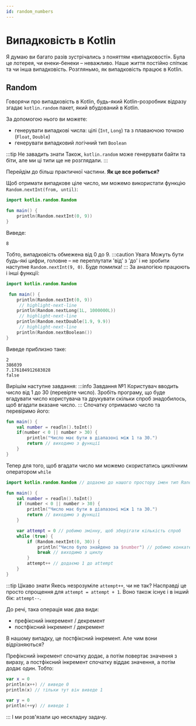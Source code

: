 ```yaml
---
id: random_numbers
---
```

# Випадковість в Kotlin
Я думаю ви багато разів зустрічались з поняттям «випадковості». 
Була це лотерея, чи енеки-бенеки – неважливо. 
Наше життя постійно спіткає та чи інша випадковість. Розгляньмо, як випадковість працює в Kotlin.

## Random
Говорячи про випадковість в Kotlin, будь-який Kotlin-розробник відразу згадає `kotlin.random`
пакет, який вбудований в Kotlin.

За допомогою нього ви можете:
- генерувати випадкові числа: цілі (`Int`, `Long`) та з плаваючою точкою (`Float`, `Double`)
- генерувати випадковий логічний тип `Boolean`

:::tip Не завадить знати
Також, `kotlin.random` може генерувати байти та біти, але ми ці типи ще не розглядали.
:::

Перейдім до більш практичної частини. **Як це все робиться?**

Щоб отримати випадкове ціле число, ми можемо використати функцію `Random.nextInt(from, until)`:
```kotlin title="Main.kt"
import kotlin.random.Random

fun main() {
    println(Random.nextInt(0, 9))
}
```
Виведе:
```text title="Console"
8
```
Тобто, випадковість обмежена від 0 до 9. 
:::caution Увага
Можуть бути будь-які цифри, головне – не переплутати
'від' з 'до' і не зробити наступне `Random.nextInt(9, 0)`. Буде помилка!
:::
За аналогією працюють і інші функції:
```kotlin title="Main.kt"
import kotlin.random.Random

 fun main() {
    println(Random.nextInt(0, 9))
     // highlight-next-line
    println(Random.nextLong(1L, 1000000L))
     // highlight-next-line
    println(Random.nextDouble(1.9, 9.9))
     // highlight-next-line
    println(Random.nextBoolean()) 
}
```
Виведе приблизно таке:
```text title="Console"
2
386039
7.176104912683028
false
```
Вирішім наступне завдання:
:::info Завдання №1
Користувач вводить число від 1 до 30 (перевірте число). Зробіть програму, що буде
вгадувати число користувача та друкувати скільки спроб знадобилось, щоб вгадати вказане число.
:::
Спочатку отримаємо число та перевіримо його:
```kotlin {2-6}
fun main() {
    val number = readln().toInt()
    if(number < 0 || number > 30) {
        println("Число має бути в діапазоні між 1 та 30.")
        return // виходимо з функції
    }
}
```
Тепер для того, щоб вгадати число ми можемо скористатись циклічним оператором `while`

```kotlin {1,10-16}
import kotlin.random.Random // додаємо до нашого простору імен тип Random

fun main() {
    val number = readln().toInt()
    if (number < 0 || number > 30) {
        println("Число має бути в діапазоні між 1 та 30.")
        return // виходимо з функції
    }

    var attempt = 0 // робимо змінну, щоб зберігати кількість спроб
    while (true) {
        if (Random.nextInt(0, 30)) {
            println("Число було знайдено за $number") // робимо конкатенацію
            break // виходимо з циклу
        }
        attempt++ // додаємо 1 до attempt
    }
}
```
:::tip Цікаво знати
Якесь незрозуміле `attempt++`, чи не так? Насправді це просто спрощення для
`attempt = attempt + 1`. Воно також існує і в інший бік: `attempt--`.

До речі, така операція має два види:
- префіксний інкеремент / декремент
- постфіксний інкремент / декремент

В нашому випадку, це постфіксний інкремент. Але чим вони відрізняються?

Префіксний інкремент спочатку додає, а потім повертає значення з виразу, а постфіксний
інкремент спочатку віддає значення, а потім додає один. Тобто:
```kotlin
var x = 0
println(x++) // виведе 0
println(x) // тільки тут він виведе 1

var y = 0
println(++y) // виведе 1
```
:::
І ми розв'язали цю нескладну задачу.

[//]: # (## SecureRandom)

[//]: # (Ми поговорили про звичайний Random, тепер же поговоримо про більш безпечнішу випадковість.)

[//]: # (Чому звичайна випадковість не є безпечною? Щоб не вдаватись в математику, скажу просто –)

[//]: # (алгоритм отримання є «передбачуваним». Тобто, знаючи, як працює алгоритм, ви можете)

[//]: # (передбачити наступне число.)

[//]: # ()
[//]: # (І тут нам на допомогу приходить «безпечний» варіант випадковості.)

[//]: # (Чому ця випадковість є безпечною, а попередня ні? Все просто: SecureRandom )

[//]: # (використовує випадкові дані з операційної системи. Які саме? Наприклад, може брати)

[//]: # (дані поведінки користувача &#40;рух миші та ін.&#41;, які завжди є унікальними. )

[//]: # (Також SecureRandom використовує більш надійний алгоритм генерації випадкових чисел.)

[//]: # ()
[//]: # (:::tip Дізнатись більше)

[//]: # (Якщо зацікавлені в цій темі, можете прочитати )

[//]: # ([цю відповідь]&#40;https://stackoverflow.com/a/11052736/11849017&#41; на stackoverflow.)

[//]: # (:::)

[//]: # (За назвами функції не відрізняються, але за параметрами – так.)

[//]: # (Але, ми можемо зкористатись функцією `asKotlinRandom&#40;&#41;`, )

[//]: # (щоб мати такі ж самі функції, як і у попереднього Random.)

[//]: # ()
[//]: # (```kotlin title="Main.kt")

[//]: # (import java.security.SecureRandom // SecureRandom не є частиною Kotlin, але є на платформі Java.)

[//]: # (import kotlin.random.Random)

[//]: # (import kotlin.random.asKotlinRandom)

[//]: # ()
[//]: # (fun main&#40;&#41; {)

[//]: # (    val random: Random = SecureRandom&#40;&#41;.asKotlinRandom&#40;&#41;)

[//]: # (    println&#40;random.nextInt&#40;1, 9&#41;&#41;)

[//]: # (})

[//]: # (```)

[//]: # (:::info Інформація)

[//]: # (Як ви вже бачите, ми отримуємо SecureRandom за допомогою функції `SecureRandom&#40;&#41;`)

[//]: # (&#40;насправді, це не зовсім так, але поки так залишимо&#41;, яка повертає нам тип даних від імені якого)

[//]: # (ми вже можемо робити операції.)

[//]: # (:::)


